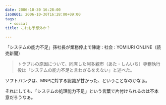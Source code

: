 ```yaml
---
date: 2006-10-30 16:28:00
iso8601: 2006-10-30T16:28:00+09:00
tags:
  - social
title: これも予想外か？

---
```


<div class="entry-body">
  <p>「システムの能力不足」孫社長が業務停止で陳謝 : 社会 : YOMIURI ONLINE（読売新聞）</p>

  <blockquote>トラブルの原因について、同席した阿多親市（あた・しんいち）専務執行役は「システムの能力不足と言わざるをえない」と述べた。</blockquote>

  <p>ソフトバンクは、MNPに対する認識が甘かった、ということなのかなぁ。</p>

  <p>それにしても、「システムの処理能力不足」という言葉で片付けられるのは不本意だろうなぁ。</p>
</div>
